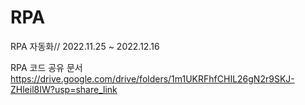 # RPA
RPA 자동화//
2022.11.25 ~ 2022.12.16

RPA 코드 공유 문서
<https://drive.google.com/drive/folders/1m1UKRFhfCHIL26gN2r9SKJ-ZHleil8IW?usp=share_link>
